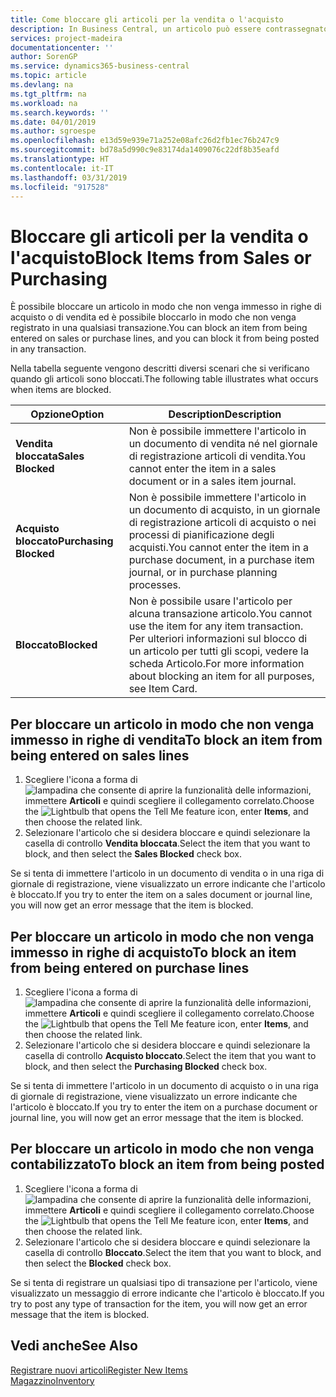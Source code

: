 ```yaml
---
title: Come bloccare gli articoli per la vendita o l'acquisto
description: In Business Central, un articolo può essere contrassegnato come bloccato per la vendita, per l'acquisto o per tutti gli scopi.
services: project-madeira
documentationcenter: ''
author: SorenGP
ms.service: dynamics365-business-central
ms.topic: article
ms.devlang: na
ms.tgt_pltfrm: na
ms.workload: na
ms.search.keywords: ''
ms.date: 04/01/2019
ms.author: sgroespe
ms.openlocfilehash: e13d59e939e71a252e08afc26d2fb1ec76b247c9
ms.sourcegitcommit: bd78a5d990c9e83174da1409076c22df8b35eafd
ms.translationtype: HT
ms.contentlocale: it-IT
ms.lasthandoff: 03/31/2019
ms.locfileid: "917528"
---
```

# <a name="block-items-from-sales-or-purchasing"></a><span data-ttu-id="9869e-103">Bloccare gli articoli per la vendita o l'acquisto</span><span class="sxs-lookup"><span data-stu-id="9869e-103">Block Items from Sales or Purchasing</span></span>
<span data-ttu-id="9869e-104">È possibile bloccare un articolo in modo che non venga immesso in righe di acquisto o di vendita ed è possibile bloccarlo in modo che non venga registrato in una qualsiasi transazione.</span><span class="sxs-lookup"><span data-stu-id="9869e-104">You can block an item from being entered on sales or purchase lines, and you can block it from being posted in any transaction.</span></span>  

<span data-ttu-id="9869e-105">Nella tabella seguente vengono descritti diversi scenari che si verificano quando gli articoli sono bloccati.</span><span class="sxs-lookup"><span data-stu-id="9869e-105">The following table illustrates what occurs when items are blocked.</span></span>  

|<span data-ttu-id="9869e-106">Opzione</span><span class="sxs-lookup"><span data-stu-id="9869e-106">Option</span></span>|<span data-ttu-id="9869e-107">Description</span><span class="sxs-lookup"><span data-stu-id="9869e-107">Description</span></span>|  
|--------------------|------------|  
|<span data-ttu-id="9869e-108">**Vendita bloccata**</span><span class="sxs-lookup"><span data-stu-id="9869e-108">**Sales Blocked**</span></span>|<span data-ttu-id="9869e-109">Non è possibile immettere l'articolo in un documento di vendita né nel giornale di registrazione articoli di vendita.</span><span class="sxs-lookup"><span data-stu-id="9869e-109">You cannot enter the item in a sales document or in a sales item journal.</span></span>|  
|<span data-ttu-id="9869e-110">**Acquisto bloccato**</span><span class="sxs-lookup"><span data-stu-id="9869e-110">**Purchasing Blocked**</span></span>|<span data-ttu-id="9869e-111">Non è possibile immettere l'articolo in un documento di acquisto, in un giornale di registrazione articoli di acquisto o nei processi di pianificazione degli acquisti.</span><span class="sxs-lookup"><span data-stu-id="9869e-111">You cannot enter the item in a purchase document, in a purchase item journal, or in purchase planning processes.</span></span>|  
|<span data-ttu-id="9869e-112">**Bloccato**</span><span class="sxs-lookup"><span data-stu-id="9869e-112">**Blocked**</span></span>|<span data-ttu-id="9869e-113">Non è possibile usare l'articolo per alcuna transazione articolo.</span><span class="sxs-lookup"><span data-stu-id="9869e-113">You cannot use the item for any item transaction.</span></span> <span data-ttu-id="9869e-114">Per ulteriori informazioni sul blocco di un articolo per tutti gli scopi, vedere la scheda Articolo.</span><span class="sxs-lookup"><span data-stu-id="9869e-114">For more information about blocking an item for all purposes, see Item Card.</span></span>|  

## <a name="to-block-an-item-from-being-entered-on-sales-lines"></a><span data-ttu-id="9869e-115">Per bloccare un articolo in modo che non venga immesso in righe di vendita</span><span class="sxs-lookup"><span data-stu-id="9869e-115">To block an item from being entered on sales lines</span></span>  

1.  <span data-ttu-id="9869e-116">Scegliere l'icona a forma di ![lampadina che consente di aprire la funzionalità delle informazioni](media/ui-search/search_small.png "Informazioni sull'operazione che si desidera eseguire"), immettere **Articoli** e quindi scegliere il collegamento correlato.</span><span class="sxs-lookup"><span data-stu-id="9869e-116">Choose the ![Lightbulb that opens the Tell Me feature](media/ui-search/search_small.png "Tell me what you want to do") icon, enter **Items**, and then choose the related link.</span></span>  
2.  <span data-ttu-id="9869e-117">Selezionare l'articolo che si desidera bloccare e quindi selezionare la casella di controllo **Vendita bloccata**.</span><span class="sxs-lookup"><span data-stu-id="9869e-117">Select the item that you want to block, and then select the **Sales Blocked** check box.</span></span>  

<span data-ttu-id="9869e-118">Se si tenta di immettere l'articolo in un documento di vendita o in una riga di giornale di registrazione, viene visualizzato un errore indicante che l'articolo è bloccato.</span><span class="sxs-lookup"><span data-stu-id="9869e-118">If you try to enter the item on a sales document or journal line, you will now get an error message that the item is blocked.</span></span>

## <a name="to-block-an-item-from-being-entered-on-purchase-lines"></a><span data-ttu-id="9869e-119">Per bloccare un articolo in modo che non venga immesso in righe di acquisto</span><span class="sxs-lookup"><span data-stu-id="9869e-119">To block an item from being entered on purchase lines</span></span>  

1.  <span data-ttu-id="9869e-120">Scegliere l'icona a forma di ![lampadina che consente di aprire la funzionalità delle informazioni](media/ui-search/search_small.png "Informazioni sull'operazione che si desidera eseguire"), immettere **Articoli** e quindi scegliere il collegamento correlato.</span><span class="sxs-lookup"><span data-stu-id="9869e-120">Choose the ![Lightbulb that opens the Tell Me feature](media/ui-search/search_small.png "Tell me what you want to do") icon, enter **Items**, and then choose the related link.</span></span>  
2.  <span data-ttu-id="9869e-121">Selezionare l'articolo che si desidera bloccare e quindi selezionare la casella di controllo **Acquisto bloccato**.</span><span class="sxs-lookup"><span data-stu-id="9869e-121">Select the item that you want to block, and then select the **Purchasing Blocked** check box.</span></span>  

<span data-ttu-id="9869e-122">Se si tenta di immettere l'articolo in un documento di acquisto o in una riga di giornale di registrazione, viene visualizzato un errore indicante che l'articolo è bloccato.</span><span class="sxs-lookup"><span data-stu-id="9869e-122">If you try to enter the item on a purchase document or journal line, you will now get an error message that the item is blocked.</span></span>

## <a name="to-block-an-item-from-being-posted"></a><span data-ttu-id="9869e-123">Per bloccare un articolo in modo che non venga contabilizzato</span><span class="sxs-lookup"><span data-stu-id="9869e-123">To block an item from being posted</span></span>
1. <span data-ttu-id="9869e-124">Scegliere l'icona a forma di ![lampadina che consente di aprire la funzionalità delle informazioni](media/ui-search/search_small.png "Informazioni sull'operazione che si desidera eseguire"), immettere **Articoli** e quindi scegliere il collegamento correlato.</span><span class="sxs-lookup"><span data-stu-id="9869e-124">Choose the ![Lightbulb that opens the Tell Me feature](media/ui-search/search_small.png "Tell me what you want to do") icon, enter **Items**, and then choose the related link.</span></span>
2. <span data-ttu-id="9869e-125">Selezionare l'articolo che si desidera bloccare e quindi selezionare la casella di controllo **Bloccato**.</span><span class="sxs-lookup"><span data-stu-id="9869e-125">Select the item that you want to block, and then select the **Blocked** check box.</span></span>

<span data-ttu-id="9869e-126">Se si tenta di registrare un qualsiasi tipo di transazione per l'articolo, viene visualizzato un messaggio di errore indicante che l'articolo è bloccato.</span><span class="sxs-lookup"><span data-stu-id="9869e-126">If you try to post any type of transaction for the item, you will now get an error message that the item is blocked.</span></span>

## <a name="see-also"></a><span data-ttu-id="9869e-127">Vedi anche</span><span class="sxs-lookup"><span data-stu-id="9869e-127">See Also</span></span>  
[<span data-ttu-id="9869e-128">Registrare nuovi articoli</span><span class="sxs-lookup"><span data-stu-id="9869e-128">Register New Items</span></span>](inventory-how-register-new-items.md)  
[<span data-ttu-id="9869e-129">Magazzino</span><span class="sxs-lookup"><span data-stu-id="9869e-129">Inventory</span></span>](inventory-manage-inventory.md)  
